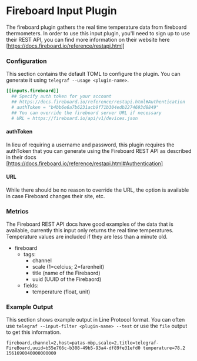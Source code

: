 # Fireboard Input Plugin

The fireboard plugin gathers the real time temperature data from fireboard
thermometers.  In order to use this input plugin, you'll need to sign up
to use their REST API, you can find more information on their website
here [https://docs.fireboard.io/reference/restapi.html]

### Configuration

This section contains the default TOML to configure the plugin.  You can
generate it using `telegraf --usage <plugin-name>`.

```toml
[[inputs.fireboard]]
  ## Specify auth token for your account
  ## https://docs.fireboard.io/reference/restapi.html#Authentication
  # authToken = "b4bb6e6a7b6231acb9f71b304edb2274693d8849"
  ## You can override the fireboard server URL if necessary
  # URL = https://fireboard.io/api/v1/devices.json
```

#### authToken

In lieu of requiring a username and password, this plugin requires the
authToken that you can generate using the Fireboard REST API as described
in their docs [https://docs.fireboard.io/reference/restapi.html#Authentication]

#### URL

While there should be no reason to override the URL, the option is available
in case Fireboard changes their site, etc.

### Metrics

The Fireboard REST API docs have good examples of the data that is available,
currently this input only returns the real time temperatures. Temperature 
values are included if they are less than a minute old.

- fireboard
  - tags:
    - channel
    - scale (1=celcius; 2=farenheit)
    - title (name of the Firebaord)
    - uuid (UUID of the Firebaord)
  - fields:
    - temperature (float, unit)

### Example Output

This section shows example output in Line Protocol format.  You can often use
`telegraf --input-filter <plugin-name> --test` or use the `file` output to get
this information.

```
fireboard,channel=2,host=patas-mbp,scale=2,title=telegraf-FireBoard,uuid=b55e766c-b308-49b5-93a4-df89fe31efd0 temperature=78.2 1561690040000000000
```